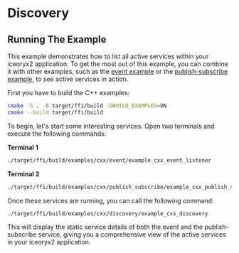 # Discovery

## Running The Example

This example demonstrates how to list all active services within your iceoryx2
application. To get the most out of this example, you can combine it with other
examples, such as the [event example](../event/) or the
[publish-subscribe example](../publish_subscribe/), to see active services in
action.

First you have to build the C++ examples:

```sh
cmake -S . -B target/ffi/build -DBUILD_EXAMPLES=ON
cmake --build target/ffi/build
```

To begin, let's start some interesting services. Open two terminals and execute
the following commands:

**Terminal 1**

```sh
./target/ffi/build/examples/cxx/event/example_cxx_event_listener
```

**Terminal 2**

```sh
./target/ffi/build/examples/cxx/publish_subscribe/example_cxx_publish_subscribe_subscriber
```

Once these services are running, you can call the following command:

```sh
./target/ffi/build/examples/cxx/discovery/example_cxx_discovery
```

This will display the static service details of both the event and the
publish-subscribe service, giving you a comprehensive view of the active
services in your iceoryx2 application.
